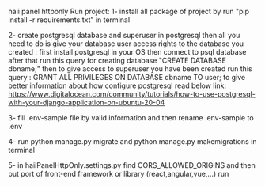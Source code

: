 haii panel httponly
Run project: 
1- install all package of project by run "pip install -r requirements.txt" in terminal

2- create postgresql database and superuser in postgresql then all you need to do is give your database user access rights to the database you created : 
first install postgresql in your OS then connect to psql database after that run this query for creating database
"CREATE DATABASE dbname;" 
then to give access to superuser you have been created run this query : 
GRANT ALL PRIVILEGES ON DATABASE dbname TO user;
to give better information about how configure postgresql read below link: 
https://www.digitalocean.com/community/tutorials/how-to-use-postgresql-with-your-django-application-on-ubuntu-20-04

3- fill .env-sample file by valid information and then rename .env-sample to .env

4- run python manage.py migrate and python manage.py makemigrations in terminal

5- in haiiPanelHttpOnly.settings.py find CORS_ALLOWED_ORIGINS and then put port of front-end framework or library (react,angular,vue,...) run  

